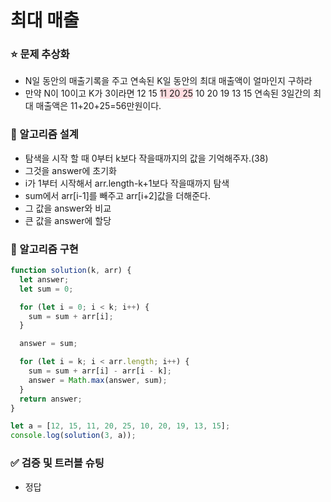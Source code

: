 # 최대 매출

### ⭐ 문제 추상화

- N일 동안의 매출기록을 주고 연속된 K일 동안의 최대 매출액이 얼마인지 구하라
- 만약 N이 10이고 K가 3이라면
  12 15 <span style="background-color:#ffdce0">11 20 25</span> 10 20 19 13 15
  연속된 3일간의 최대 매출액은 11+20+25=56만원이다.

### 🔧 알고리즘 설계

- 탐색을 시작 할 때 0부터 k보다 작을때까지의 값을 기억해주자.(38)
- 그것을 answer에 초기화
- i가 1부터 시작해서 arr.length-k+1보다 작을때까지 탐색
- sum에서 arr[i-1]를 빼주고 arr[i+2]값을 더해준다.
- 그 값을 answer와 비교
- 큰 값을 answer에 할당

### 🔨 알고리즘 구현

```js
function solution(k, arr) {
  let answer;
  let sum = 0;

  for (let i = 0; i < k; i++) {
    sum = sum + arr[i];
  }

  answer = sum;

  for (let i = k; i < arr.length; i++) {
    sum = sum + arr[i] - arr[i - k];
    answer = Math.max(answer, sum);
  }
  return answer;
}

let a = [12, 15, 11, 20, 25, 10, 20, 19, 13, 15];
console.log(solution(3, a));
```

### ✅ 검증 및 트러블 슈팅

- 정답
